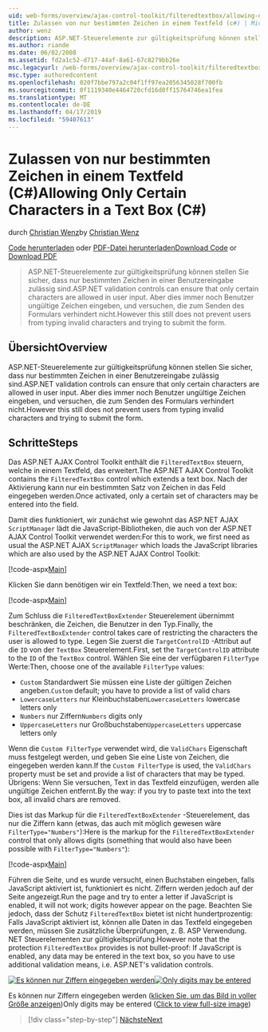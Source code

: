 ```yaml
---
uid: web-forms/overview/ajax-control-toolkit/filteredtextbox/allowing-only-certain-characters-in-a-text-box-cs
title: Zulassen von nur bestimmten Zeichen in einem Textfeld (c#) | Microsoft-Dokumentation
author: wenz
description: ASP.NET-Steuerelemente zur gültigkeitsprüfung können stellen Sie sicher, dass nur bestimmten Zeichen in einer Benutzereingabe zulässig sind. Jedoch ist dies immer noch nicht über die Eingabe ungültig, dass Benutzer...
ms.author: riande
ms.date: 06/02/2008
ms.assetid: fd2a1c52-d717-44af-8a61-67c8279bb26e
msc.legacyurl: /web-forms/overview/ajax-control-toolkit/filteredtextbox/allowing-only-certain-characters-in-a-text-box-cs
msc.type: authoredcontent
ms.openlocfilehash: 020f7bbe797a2c04f1ff97ea2056345028f700fb
ms.sourcegitcommit: 0f1119340e4464720cfd16d0ff15764746ea1fea
ms.translationtype: MT
ms.contentlocale: de-DE
ms.lasthandoff: 04/17/2019
ms.locfileid: "59407613"
---
```

# <a name="allowing-only-certain-characters-in-a-text-box-c"></a><span data-ttu-id="75f17-104">Zulassen von nur bestimmten Zeichen in einem Textfeld (C#)</span><span class="sxs-lookup"><span data-stu-id="75f17-104">Allowing Only Certain Characters in a Text Box (C#)</span></span>

<span data-ttu-id="75f17-105">durch [Christian Wenz](https://github.com/wenz)</span><span class="sxs-lookup"><span data-stu-id="75f17-105">by [Christian Wenz](https://github.com/wenz)</span></span>

<span data-ttu-id="75f17-106">[Code herunterladen](http://download.microsoft.com/download/4/c/2/4c2def7a-0d23-4055-91f9-1f18504167d7/FilteredTextBox0.cs.zip) oder [PDF-Datei herunterladen](http://download.microsoft.com/download/b/6/a/b6ae89ee-df69-4c87-9bfb-ad1eb2b23373/filteredtextbox0CS.pdf)</span><span class="sxs-lookup"><span data-stu-id="75f17-106">[Download Code](http://download.microsoft.com/download/4/c/2/4c2def7a-0d23-4055-91f9-1f18504167d7/FilteredTextBox0.cs.zip) or [Download PDF](http://download.microsoft.com/download/b/6/a/b6ae89ee-df69-4c87-9bfb-ad1eb2b23373/filteredtextbox0CS.pdf)</span></span>

> <span data-ttu-id="75f17-107">ASP.NET-Steuerelemente zur gültigkeitsprüfung können stellen Sie sicher, dass nur bestimmten Zeichen in einer Benutzereingabe zulässig sind.</span><span class="sxs-lookup"><span data-stu-id="75f17-107">ASP.NET validation controls can ensure that only certain characters are allowed in user input.</span></span> <span data-ttu-id="75f17-108">Aber dies immer noch Benutzer ungültige Zeichen eingeben, und versuchen, die zum Senden des Formulars verhindert nicht.</span><span class="sxs-lookup"><span data-stu-id="75f17-108">However this still does not prevent users from typing invalid characters and trying to submit the form.</span></span>


## <a name="overview"></a><span data-ttu-id="75f17-109">Übersicht</span><span class="sxs-lookup"><span data-stu-id="75f17-109">Overview</span></span>

<span data-ttu-id="75f17-110">ASP.NET-Steuerelemente zur gültigkeitsprüfung können stellen Sie sicher, dass nur bestimmten Zeichen in einer Benutzereingabe zulässig sind.</span><span class="sxs-lookup"><span data-stu-id="75f17-110">ASP.NET validation controls can ensure that only certain characters are allowed in user input.</span></span> <span data-ttu-id="75f17-111">Aber dies immer noch Benutzer ungültige Zeichen eingeben, und versuchen, die zum Senden des Formulars verhindert nicht.</span><span class="sxs-lookup"><span data-stu-id="75f17-111">However this still does not prevent users from typing invalid characters and trying to submit the form.</span></span>

## <a name="steps"></a><span data-ttu-id="75f17-112">Schritte</span><span class="sxs-lookup"><span data-stu-id="75f17-112">Steps</span></span>

<span data-ttu-id="75f17-113">Das ASP.NET AJAX Control Toolkit enthält die `FilteredTextBox` steuern, welche in einem Textfeld, das erweitert.</span><span class="sxs-lookup"><span data-stu-id="75f17-113">The ASP.NET AJAX Control Toolkit contains the `FilteredTextBox` control which extends a text box.</span></span> <span data-ttu-id="75f17-114">Nach der Aktivierung kann nur ein bestimmten Satz von Zeichen in das Feld eingegeben werden.</span><span class="sxs-lookup"><span data-stu-id="75f17-114">Once activated, only a certain set of characters may be entered into the field.</span></span>

<span data-ttu-id="75f17-115">Damit dies funktioniert, wir zunächst wie gewohnt das ASP.NET AJAX `ScriptManager` lädt die JavaScript-Bibliotheken, die auch von der ASP.NET AJAX Control Toolkit verwendet werden:</span><span class="sxs-lookup"><span data-stu-id="75f17-115">For this to work, we first need as usual the ASP.NET AJAX `ScriptManager` which loads the JavaScript libraries which are also used by the ASP.NET AJAX Control Toolkit:</span></span>

[!code-aspx[Main](allowing-only-certain-characters-in-a-text-box-cs/samples/sample1.aspx)]

<span data-ttu-id="75f17-116">Klicken Sie dann benötigen wir ein Textfeld:</span><span class="sxs-lookup"><span data-stu-id="75f17-116">Then, we need a text box:</span></span>

[!code-aspx[Main](allowing-only-certain-characters-in-a-text-box-cs/samples/sample2.aspx)]

<span data-ttu-id="75f17-117">Zum Schluss die `FilteredTextBoxExtender` Steuerelement übernimmt beschränken, die Zeichen, die Benutzer in den Typ.</span><span class="sxs-lookup"><span data-stu-id="75f17-117">Finally, the `FilteredTextBoxExtender` control takes care of restricting the characters the user is allowed to type.</span></span> <span data-ttu-id="75f17-118">Legen Sie zuerst die `TargetControlID` -Attribut auf die `ID` von der `TextBox` Steuerelement.</span><span class="sxs-lookup"><span data-stu-id="75f17-118">First, set the `TargetControlID` attribute to the `ID` of the `TextBox` control.</span></span> <span data-ttu-id="75f17-119">Wählen Sie eine der verfügbaren `FilterType` Werte:</span><span class="sxs-lookup"><span data-stu-id="75f17-119">Then, choose one of the available `FilterType` values:</span></span>

- <span data-ttu-id="75f17-120">`Custom` Standardwert Sie müssen eine Liste der gültigen Zeichen angeben.</span><span class="sxs-lookup"><span data-stu-id="75f17-120">`Custom` default; you have to provide a list of valid chars</span></span>
- <span data-ttu-id="75f17-121">`LowercaseLetters` nur Kleinbuchstaben</span><span class="sxs-lookup"><span data-stu-id="75f17-121">`LowercaseLetters` lowercase letters only</span></span>
- <span data-ttu-id="75f17-122">`Numbers` nur Ziffern</span><span class="sxs-lookup"><span data-stu-id="75f17-122">`Numbers` digits only</span></span>
- <span data-ttu-id="75f17-123">`UppercaseLetters` nur Großbuchstaben</span><span class="sxs-lookup"><span data-stu-id="75f17-123">`UppercaseLetters` uppercase letters only</span></span>

<span data-ttu-id="75f17-124">Wenn die `Custom FilterType` verwendet wird, die `ValidChars` Eigenschaft muss festgelegt werden, und geben Sie eine Liste von Zeichen, die eingegeben werden kann.</span><span class="sxs-lookup"><span data-stu-id="75f17-124">If the `Custom FilterType` is used, the `ValidChars` property must be set and provide a list of characters that may be typed.</span></span> <span data-ttu-id="75f17-125">Übrigens: Wenn Sie versuchen, Text in das Textfeld einzufügen, werden alle ungültige Zeichen entfernt.</span><span class="sxs-lookup"><span data-stu-id="75f17-125">By the way: if you try to paste text into the text box, all invalid chars are removed.</span></span>

<span data-ttu-id="75f17-126">Dies ist das Markup für die `FilteredTextBoxExtender` -Steuerelement, das nur die Ziffern kann (etwas, das auch mit möglich gewesen wäre `FilterType="Numbers"`):</span><span class="sxs-lookup"><span data-stu-id="75f17-126">Here is the markup for the `FilteredTextBoxExtender` control that only allows digits (something that would also have been possible with `FilterType="Numbers"`):</span></span>

[!code-aspx[Main](allowing-only-certain-characters-in-a-text-box-cs/samples/sample3.aspx)]

<span data-ttu-id="75f17-127">Führen die Seite, und es wurde versucht, einen Buchstaben eingeben, falls JavaScript aktiviert ist, funktioniert es nicht. Ziffern werden jedoch auf der Seite angezeigt.</span><span class="sxs-lookup"><span data-stu-id="75f17-127">Run the page and try to enter a letter if JavaScript is enabled, it will not work; digits however appear on the page.</span></span> <span data-ttu-id="75f17-128">Beachten Sie jedoch, dass der Schutz `FilteredTextBox` bietet ist nicht hundertprozentig: Falls JavaScript aktiviert ist, können alle Daten in das Textfeld eingegeben werden, müssen Sie zusätzliche Überprüfungen, z. B. ASP Verwendung. NET Steuerelementen zur gültigkeitsprüfung.</span><span class="sxs-lookup"><span data-stu-id="75f17-128">However note that the protection `FilteredTextBox` provides is not bullet-proof: If JavaScript is enabled, any data may be entered in the text box, so you have to use additional validation means, i.e. ASP.NET's validation controls.</span></span>


<span data-ttu-id="75f17-129">[![Es können nur Ziffern eingegeben werden](allowing-only-certain-characters-in-a-text-box-cs/_static/image2.png)](allowing-only-certain-characters-in-a-text-box-cs/_static/image1.png)</span><span class="sxs-lookup"><span data-stu-id="75f17-129">[![Only digits may be entered](allowing-only-certain-characters-in-a-text-box-cs/_static/image2.png)](allowing-only-certain-characters-in-a-text-box-cs/_static/image1.png)</span></span>

<span data-ttu-id="75f17-130">Es können nur Ziffern eingegeben werden ([klicken Sie, um das Bild in voller Größe anzeigen](allowing-only-certain-characters-in-a-text-box-cs/_static/image3.png))</span><span class="sxs-lookup"><span data-stu-id="75f17-130">Only digits may be entered ([Click to view full-size image](allowing-only-certain-characters-in-a-text-box-cs/_static/image3.png))</span></span>

> [!div class="step-by-step"]
> [<span data-ttu-id="75f17-131">Nächste</span><span class="sxs-lookup"><span data-stu-id="75f17-131">Next</span></span>](allowing-only-certain-characters-in-a-text-box-vb.md)
